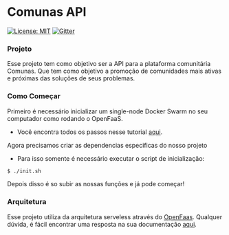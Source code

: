 # Comunas API

[![License: MIT](https://img.shields.io/badge/License-MIT-yellow.svg)](https://opensource.org/licenses/MIT) [![Gitter](https://badges.gitter.im/comunasbrasil/community.svg)](https://gitter.im/comunasbrasil/community?utm_source=badge&utm_medium=badge&utm_campaign=pr-badge)

### Projeto

Esse projeto tem como objetivo ser a API para a plataforma comunitária Comunas. Que tem como objetivo a promoção de comunidades mais ativas e próximas das soluções de seus problemas.  

### Como Começar

Primeiro é necessário inicializar um single-node Docker Swarm no seu computador como rodando o OpenFaaS. 
* Você encontra todos os passos nesse tutorial [aqui](https://github.com/openfaas/workshop/blob/master/lab1a.md).

Agora precisamos criar as dependencias especificas do nosso projeto
* Para isso somente é necessário executar o script de inicialização:
```sh
$ ./init.sh
```

Depois disso é so subir as nossas funções e já pode começar!

### Arquitetura

Esse projeto utiliza da arquitetura serveless através do [OpenFaas](). Qualquer dúvida, é fácil encontrar uma resposta na sua documentação [aqui](https://docs.openfaas.com/).
